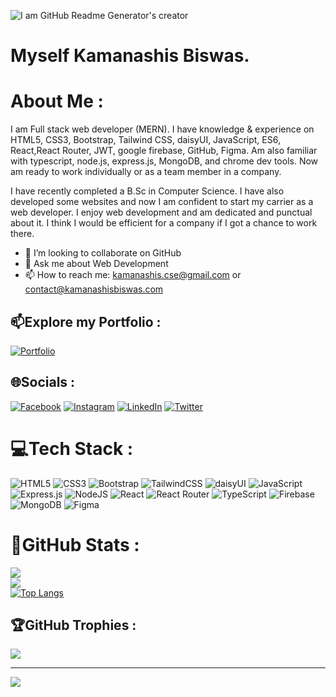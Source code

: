 ![I am GitHub Readme Generator's creator](https://i.ibb.co/2jRpvpx/My-Video-ezgif-com-video-to-gif-converter.gif)

# Myself Kamanashis Biswas.

# About Me :

I am Full stack web developer (MERN). I have knowledge & experience on HTML5, CSS3, Bootstrap, Tailwind CSS, daisyUI, JavaScript, ES6, React,React Router, JWT, google firebase, GitHub, Figma. Am also familiar with typescript, node.js, express.js, MongoDB, and chrome dev tools. Now am ready to work individually or as a team member in a company.

I have recently completed a B.Sc in Computer Science. I have also developed some websites and now I am confident to start my carrier as a web developer. I enjoy web development and am dedicated and punctual about it. I think I would be efficient for a company if I got a chance to work there.

- 👯 I’m looking to collaborate on GitHub
- 💬 Ask me about Web Development
- 📫 How to reach me: kamanashis.cse@gmail.com or contact@kamanashisbiswas.com

## 📫Explore my Portfolio :

[![Portfolio](https://img.shields.io/badge/Portfolio-%23000000.svg?style=flat-square&logo=firefox&logoColor=%23FF7139)](https://kamanashisbiswas.com/)

## 🌐Socials :

[![Facebook](https://img.shields.io/badge/Facebook-%231877F2.svg?logo=Facebook&logoColor=white)](https://www.facebook.com/kamanashisbiswas69/) [![Instagram](https://img.shields.io/badge/Instagram-%23E4405F.svg?logo=Instagram&logoColor=white)](https://www.instagram.com/kamanashisbiswas69/) [![LinkedIn](https://img.shields.io/badge/LinkedIn-%230077B5.svg?logo=linkedin&logoColor=white)](https://www.linkedin.com/in/kamanashis-biswas/) [![Twitter](https://img.shields.io/badge/Twitter-%231DA1F2.svg?logo=Twitter&logoColor=white)](https://twitter.com/Kamanashis69)

# 💻Tech Stack :

![HTML5](https://img.shields.io/badge/html5-%23E34F26.svg?style=flat-square&logo=html5&logoColor=white) ![CSS3](https://img.shields.io/badge/css3-%231572B6.svg?style=flat-square&logo=css3&logoColor=white) ![Bootstrap](https://img.shields.io/badge/bootstrap-%23563D7C.svg?style=flat-square&logo=bootstrap&logoColor=white) ![TailwindCSS](https://img.shields.io/badge/tailwindcss-%2338B2AC.svg?style=flat-square&logo=tailwind-css&logoColor=white) ![daisyUI](https://img.shields.io/badge/daisy_UI-CA4245?style=flat-square&logo=react-router&logoColor=white) ![JavaScript](https://img.shields.io/badge/javascript-%23323330.svg?style=flat-square&logo=javascript&logoColor=%23F7DF1E) ![Express.js](https://img.shields.io/badge/express.js-%23404d59.svg?style=flat-square&logo=express&logoColor=%2361DAFB) ![NodeJS](https://img.shields.io/badge/node.js-6DA55F?style=flat-square&logo=node.js&logoColor=white) ![React](https://img.shields.io/badge/react-%2320232a.svg?style=flat-square&logo=react&logoColor=%2361DAFB) ![React Router](https://img.shields.io/badge/React_Router-CA4245?style=flat-square&logo=react-router&logoColor=white) ![TypeScript](https://img.shields.io/badge/typescript-%23007ACC.svg?style=flat-square&logo=typescript&logoColor=white) ![Firebase](https://img.shields.io/badge/firebase-%23039BE5.svg?style=flat-square&logo=firebase) ![MongoDB](https://img.shields.io/badge/MongoDB-%234ea94b.svg?style=flat-square&logo=mongodb&logoColor=white) ![Figma](https://img.shields.io/badge/figma-%23F24E1E.svg?style=flat-square&logo=figma&logoColor=white)

# 🎯GitHub Stats :

![](https://github-readme-stats.vercel.app/api?username=Kamanashis-Biswas&include_all_commits=true&theme=aura&count_private=true&custom_title=Kamanashis-Biswas%27s%20GitHub%20Stats)</br>
![](https://github-readme-streak-stats.herokuapp.com/?user=Kamanashis-Biswas&theme=dark&hide_border=true)<br/>
[![Top Langs](https://github-readme-stats.vercel.app/api/top-langs/?username=Kamanashis-Biswas&theme=dark&hide_border=true&langs_count=8)](https://github.com/Kamanashis-Biswas/github-readme-stats)

## 🏆GitHub Trophies :

![](https://github-profile-trophy.vercel.app/?username=Kamanashis-Biswas&theme=gotham&hide_border=true&no-frame=true&no-bg=false&margin-w=4)

---

[![](https://visitcount.itsvg.in/api?id=Kamanashis-Biswas&label=Profile%20Views&color=9&pretty=false)](https://visitcount.itsvg.in)
